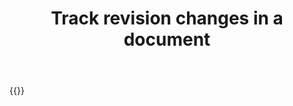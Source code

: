 ﻿---
title: "Track revision changes in a document"
type: docs
url: /documents/track-changes/
description: "Track revision changes in a Word document programmatically via Cloud API."
weight: 170
---

{{<list-children-pages>}}
